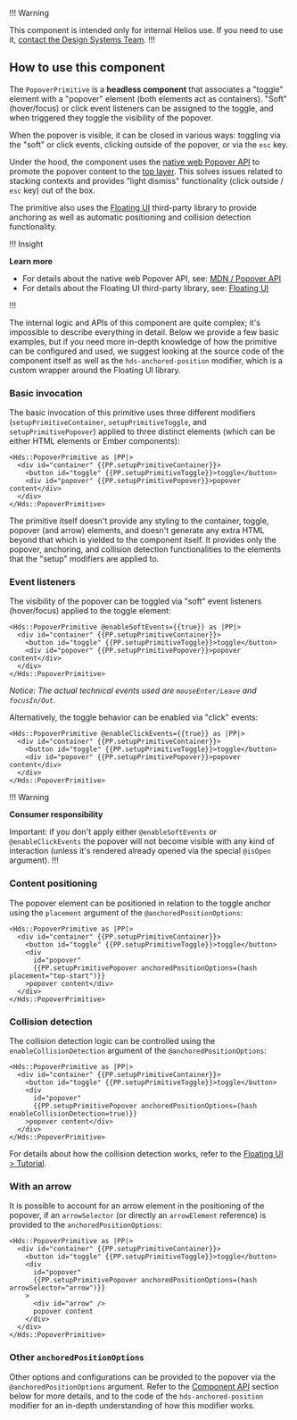 !!! Warning

This component is intended only for internal Helios use. If you need to use it, [contact the Design Systems Team](/about/support).
!!!

## How to use this component

The `PopoverPrimitive` is a **headless component** that associates a "toggle" element with a "popover" element (both elements act as containers). "Soft" (hover/focus) or click event listeners can be assigned to the toggle, and when triggered they toggle the visibility of the popover.

When the popover is visible, it can be closed in various ways: toggling via the "soft" or click events, clicking outside of the popover, or via the `esc` key.

Under the hood, the component uses the [native web Popover API](https://developer.mozilla.org/en-US/docs/Web/API/Popover_API) to promote the popover content to the [top layer](https://developer.mozilla.org/en-US/docs/Glossary/Top_layer). This solves issues related to stacking contexts and provides "light dismiss" functionality (click outside / `esc` key) out of the box.

The primitive also uses the [Floating UI](https://floating-ui.com/) third-party library to provide anchoring as well as automatic positioning and collision detection functionality.

!!! Insight

**Learn more**

- For details about the native web Popover API, see: [MDN / Popover API](https://developer.mozilla.org/en-US/docs/Web/API/Popover_API)
- For details about the Floating UI third-party library, see: [Floating UI](https://floating-ui.com/)


!!!

The internal logic and APIs of this component are quite complex; it's impossible to describe everything in detail. Below we provide a few basic examples, but if you need more in-depth knowledge of how the primitive can be configured and used, we suggest looking at the source code of the component itself as well as the `hds-anchored-position` modifier, which is a custom wrapper around the Floating UI library.

### Basic invocation

The basic invocation of this primitive uses three different modifiers (`setupPrimitiveContainer`, `setupPrimitiveToggle`, and `setupPrimitivePopover`) applied to three distinct elements (which can be either HTML elements or Ember components):

```handlebars{data-execute=false}
<Hds::PopoverPrimitive as |PP|>
  <div id="container" {{PP.setupPrimitiveContainer}}>
    <button id="toggle" {{PP.setupPrimitiveToggle}}>toggle</button>
    <div id="popover" {{PP.setupPrimitivePopover}}>popover content</div>
  </div>
</Hds::PopoverPrimitive>
```

The primitive itself doesn't provide any styling to the container, toggle, popover (and arrow) elements, and doesn't generate any extra HTML beyond that which is yielded to the component itself. It provides only the popover, anchoring, and collision detection functionalities to the elements that the "setup" modifiers are applied to.

### Event listeners

The visibility of the popover can be toggled via "soft" event listeners (hover/focus) applied to the toggle element:

```handlebars{data-execute=false}
<Hds::PopoverPrimitive @enableSoftEvents={{true}} as |PP|>
  <div id="container" {{PP.setupPrimitiveContainer}}>
    <button id="toggle" {{PP.setupPrimitiveToggle}}>toggle</button>
    <div id="popover" {{PP.setupPrimitivePopover}}>popover content</div>
  </div>
</Hds::PopoverPrimitive>
```

_Notice: The actual technical events used are `mouseEnter/Leave` and `focusIn/Out`._

Alternatively, the toggle behavior can be enabled via "click" events:

```handlebars{data-execute=false}
<Hds::PopoverPrimitive @enableClickEvents={{true}} as |PP|>
  <div id="container" {{PP.setupPrimitiveContainer}}>
    <button id="toggle" {{PP.setupPrimitiveToggle}}>toggle</button>
    <div id="popover" {{PP.setupPrimitivePopover}}>popover content</div>
  </div>
</Hds::PopoverPrimitive>
```

!!! Warning

**Consumer responsibility**

Important: if you don't apply either `@enableSoftEvents` or `@enableClickEvents` the popover will not become visible with any kind of interaction (unless it's rendered already opened via the special `@isOpen` argument).
!!!

### Content positioning

The popover element can be positioned in relation to the toggle anchor using the `placement` argument of the `@anchoredPositionOptions`:

```handlebars{data-execute=false}
<Hds::PopoverPrimitive as |PP|>
  <div id="container" {{PP.setupPrimitiveContainer}}>
    <button id="toggle" {{PP.setupPrimitiveToggle}}>toggle</button>
    <div
      id="popover"
      {{PP.setupPrimitivePopover anchoredPositionOptions=(hash placement="top-start")}}
    >popover content</div>
  </div>
</Hds::PopoverPrimitive>
```

### Collision detection

The collision detection logic can be controlled using the `enableCollisionDetection` argument of the `@anchoredPositionOptions`:

```handlebars{data-execute=false}
<Hds::PopoverPrimitive as |PP|>
  <div id="container" {{PP.setupPrimitiveContainer}}>
    <button id="toggle" {{PP.setupPrimitiveToggle}}>toggle</button>
    <div
      id="popover"
      {{PP.setupPrimitivePopover anchoredPositionOptions=(hash enableCollisionDetection=true)}}
    >popover content</div>
  </div>
</Hds::PopoverPrimitive>
```

For details about how the collision detection works, refer to the [Floating UI > Tutorial](https://floating-ui.com/docs/tutorial).

### With an arrow

It is possible to account for an arrow element in the positioning of the popover, if an `arrowSelector` (or directly an `arrowElement` reference) is provided to the `anchoredPositionOptions`:

```handlebars{data-execute=false}
<Hds::PopoverPrimitive as |PP|>
  <div id="container" {{PP.setupPrimitiveContainer}}>
    <button id="toggle" {{PP.setupPrimitiveToggle}}>toggle</button>
    <div
      id="popover"
      {{PP.setupPrimitivePopover anchoredPositionOptions=(hash arrowSelector="arrow")}}
    >
      <div id="arrow" />
      popover content
    </div>
  </div>
</Hds::PopoverPrimitive>
```

### Other `anchoredPositionOptions`

Other options and configurations can be provided to the popover via the `@anchoredPositionOptions` argument. Refer to the [Component API](#component-api) section below for more details, and to the code of the `hds-anchored-position` modifier for an in-depth understanding of how this modifier works.
